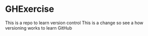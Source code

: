 # GHExercise
This is a repo to learn version control
This is a change so see a how versioning works to learn GitHub
